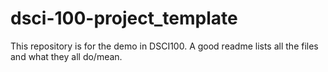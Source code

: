 # dsci-100-project_template

This repository is for the demo in DSCI100. A good readme lists all the files and what they all do/mean.
